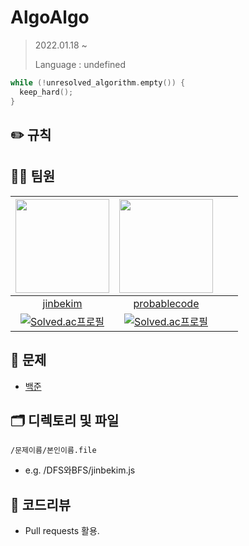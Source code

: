 # AlgoAlgo

> 2022.01.18 ~
> 
> Language : undefined

```c
while (!unresolved_algorithm.empty()) {
  keep_hard();
}
```

## ✏️ 규칙

## 👨‍💻 팀원
|<img src="https://avatars.githubusercontent.com/u/59330110?s=400&u=de9243f474493c9d4d44278c90f09afe53a39d80&v=4" width=150 />|<img src="https://avatars.githubusercontent.com/u/61695415?v=4" width=150/>|||
|:--:|:--:|:--:|:--:|
|[jinbekim](https://github.com/jinbekim)|[probablecode](https://github.com/probablecode)|||
|[![Solved.ac프로필](http://mazassumnida.wtf/api/mini/generate_badge?boj=lljrwq123)](https://solved.ac/lljrwq123)|[![Solved.ac프로필](http://mazassumnida.wtf/api/mini/generate_badge?boj=oxcart)](https://solved.ac/oxcart)|||

## 🔐 문제
* [백준](https://www.acmicpc.net/)


## 🗂 디렉토리 및 파일
`/문제이름/본인이름.file`
* e.g. /DFS와BFS/jinbekim.js

## 📝 코드리뷰
* Pull requests 활용.
